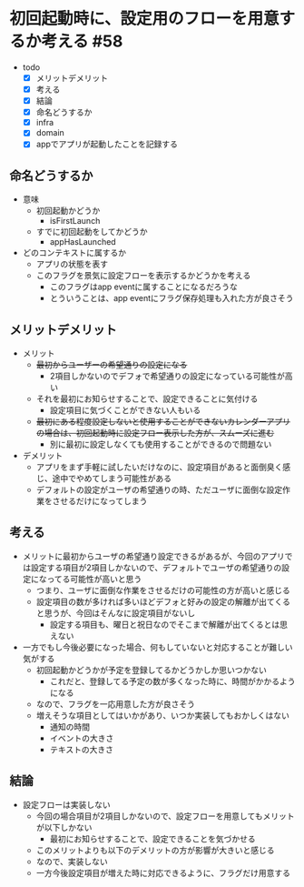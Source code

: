 # 初回起動時に、設定用のフローを用意するか考える #58

- todo
  - [x] メリットデメリット
  - [x] 考える
  - [x] 結論
  - [x] 命名どうするか
  - [x] infra
  - [x] domain
  - [x] appでアプリが起動したことを記録する

## 命名どうするか

- 意味
  - 初回起動かどうか
    - isFirstLaunch
  - すでに初回起動をしてかどうか
    - appHasLaunched
- どのコンテキストに属するか
  - アプリの状態を表す
  - このフラグを景気に設定フローを表示するかどうかを考える
    - このフラグはapp eventに属することになるだろうな
    - とういうことは、app eventにフラグ保存処理も入れた方が良さそう

## メリットデメリット

- メリット
  - ~~最初からユーザーの希望通りの設定になる~~
    - 2項目しかないのでデフォで希望通りの設定になっている可能性が高い
  - それを最初にお知らせすることで、設定できることに気付ける
    - 設定項目に気づくことができない人もいる
  - ~~最初にある程度設定しないと使用することができないカレンダーアプリの場合は、初回起動時に設定フロー表示した方が、スムーズに進む~~
    - 別に最初に設定しなくても使用することができるので問題ない
- デメリット
  - アプリをまず手軽に試したいだけなのに、設定項目があると面倒臭く感じ、途中でやめてしまう可能性がある
  - デフォルトの設定がユーザの希望通りの時、ただユーザに面倒な設定作業をさせるだけになってしまう

## 考える

- メリットに最初からユーザの希望通り設定できるがあるが、今回のアプリでは設定する項目が2項目しかないので、デフォルトでユーザの希望通りの設定になってる可能性が高いと思う
  - つまり、ユーザに面倒な作業をさせるだけの可能性の方が高いと感じる
  - 設定項目の数が多ければ多いほどデフォと好みの設定の解離が出てくると思うが、今回はそんなに設定項目がないし
    - 設定する項目も、曜日と祝日なのでそこまで解離が出てくるとは思えない
- 一方でもし今後必要になった場合、何もしていないと対応することが難しい気がする
  - 初回起動かどうかが予定を登録してるかどうかしか思いつかない
    - これだと、登録してる予定の数が多くなった時に、時間がかかるようになる
  - なので、フラグを一応用意した方が良さそう
  - 増えそうな項目としてはいかがあり、いつか実装してもおかしくはない
    - 通知の時間
    - イベントの大きさ
    - テキストの大きさ

## 結論

- 設定フローは実装しない
  - 今回の場合項目が2項目しかないので、設定フローを用意してもメリットが以下しかない
    - 最初にお知らせすることで、設定できることを気づかせる
  - このメリットよりも以下のデメリットの方が影響が大きいと感じる
  - なので、実装しない
  - 一方今後設定項目が増えた時に対応できるように、フラグだけ用意する
